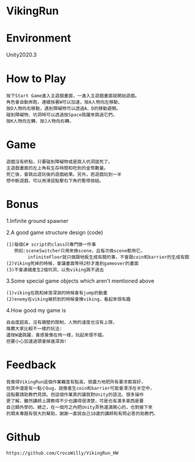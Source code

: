 # VikingRun



# Environment
Unity2020.3

# How to Play

    按下Start Game進入主遊戲畫面，一進入主遊戲畫面就開始遊戲。
    角色會自動奔跑，連續按著W可以加速，按A人物向左移動、
    按D人物向右移動，遇到障礙物可以透過A、D的移動避開。
    碰到障礙物、坑洞時可以透過按Space跳躍來跳過它們。
    按K人物向左轉、按J人物向右轉。

# Game

    遊戲沒有終點，只要碰到障礙物或是跳入坑洞就死了。
    主遊戲畫面的左上角有生存時間和吃到的金幣數量。
    死亡後，會跳出遊玩後的遊戲結果。另外，若遊戲玩到一半
    想中斷遊戲，可以用滑鼠點擊右下角的暫停按紐。

# Bonus

1.Infinite ground spawner

2.A good game structure design (code)

    (1)每個C# script的class只專門做一件事
       例如:sceneSwitcher只用來換scene，且每次換scene都用它。
            infiniteFloor就只做跟地板生成有關的事，不會跟coin和barrier的生成有關
    (2)Viking死掉的時候，會讓畫面等待2秒才進到gameover的畫面
    (3)不會連續產生2個坑洞，以免viking跳不過去

	
3.Some special game objects which aren’t mentioned above
  
    (1)viking在跳和掉落深淵的時候會有jump的動畫
    (2)enemy在viking被抓到的時候會揍viking，看起來很有趣

4.How good my game is
  
    自由度超高，沒有牆壁的限制，人物的速度也沒有上限，
    推薦大家比較不一樣的玩法:
    邊按W邊跳躍，會感覺像在飛一樣，玩起來很不錯。
    但要小心加速過頭會掉進深淵!


# Feedback

    我覺得VikingRun這個作業難度有點高，很盡力地把所有要求都寫好，
    但其中還是有一點小bug，就像產生coin和barrier可能會漂浮在半空中，
    這點要請助教們見諒。但這個作業真的讓我對Unity的語法、很多操作
    更了解，雖然講師上課教得不少也講得很清楚，可是也有滿多東西是要
    自己額外學的。總之，在一個月之內把Unity弄熟還滿開心的，也對接下來
    的期末專題有很大的幫助，謝謝一直說自己18歲的講師和有問必答的助教們。
    
# Github

    https://github.com/CrocoWilly/VikingRun_HW
